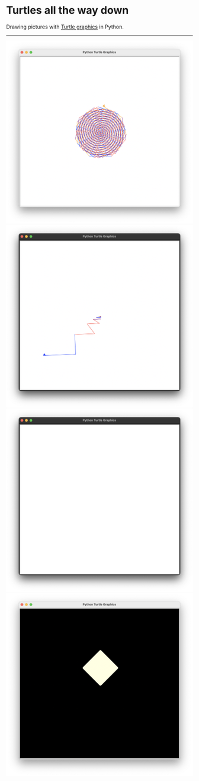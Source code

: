 # Turtles all the way down

Drawing pictures with [Turtle graphics](https://docs.python.org/3/library/turtle.html) in Python.

---
![pattern_00](/images/pattern_00.png)
![pattern_01](/images/pattern_01.png)
![pattern_02](/images/pattern_02.png)
![pattern_03](/images/pattern_03.png)

